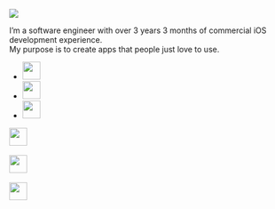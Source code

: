 ![](https://badges.pufler.dev/visits/atrinh0/atrinh0?color=black&logo=github)

I’m a software engineer with over 3 years 3 months of commercial iOS development experience.<br>
My purpose is to create apps that people just love to use.

<ul>
  <li><a href="https://twitter.com/memof80"><img src="https://img.icons8.com/ios-filled/64/555555/twitter.svg" width="32"/></a>
&nbsp;</li>
  <li><a href="https://www.linkedin.com/in/guillermo-andr%C3%A9s-figueredo-aranguren-814465127"><img src="https://img.icons8.com/ios-filled/64/555555/linkedin.svg" width="32"/></a>
&nbsp;</li>
  <li><a href="https://www.instagram.com/detodounpoquito_code"><img src="https://img.icons8.com/ios-filled/64/555555/instagram.svg" width="32"/></a>
&nbsp;</li>
  </ul>

<a href="https://twitter.com/memof80"><img src="https://img.icons8.com/ios-filled/64/555555/twitter.svg" width="32"/></a>
&nbsp;

<a href="https://www.linkedin.com/in/guillermo-andr%C3%A9s-figueredo-aranguren-814465127"><img src="https://img.icons8.com/ios-filled/64/555555/linkedin.svg" width="32"/></a>
&nbsp;

<a href="https://www.instagram.com/detodounpoquito_code"><img src="https://img.icons8.com/ios-filled/64/555555/instagram.svg" width="32"/></a>
&nbsp;

